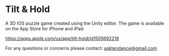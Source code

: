 # Tilt & Hold 
A 3D IOS puzzle game created using the Unity editor. The game is available on the App Store for iPhone and iPad:

https://apps.apple.com/us/app/tilt-hold/id1505692218

For any questions or concerns please contact: asktendance@gmail.com

